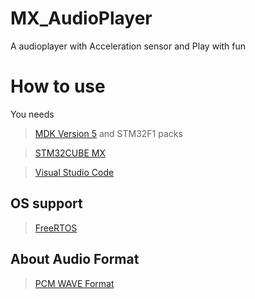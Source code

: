 # MX_AudioPlayer
A audioplayer with Acceleration sensor and Play with fun
# How to use
You needs 

>[MDK Version 5](http://www2.keil.com/mdk5) and STM32F1 packs

>[STM32CUBE MX](http://www.stm32cube.com/)

>[Visual Studio Code](https://code.visualstudio.com/)

## OS support
>[FreeRTOS](http://www.freertos.org/)
## About Audio Format
>[PCM WAVE Format](http://ibillxia.github.io/blog/2013/07/20/details-of-wave-format-and-reading-wave-files-in-C-language/)